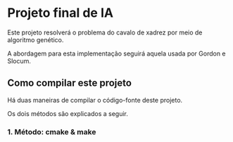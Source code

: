 Projeto final de IA
===================


Este projeto resolverá o problema do cavalo de xadrez por meio de algoritmo genético.

A abordagem para esta implementação seguirá aquela usada por Gordon e Slocum.


Como compilar este projeto
--------------------------

Há duas maneiras de compilar o código-fonte deste projeto.

Os dois métodos são explicados a seguir.

### 1. Método: cmake & make



